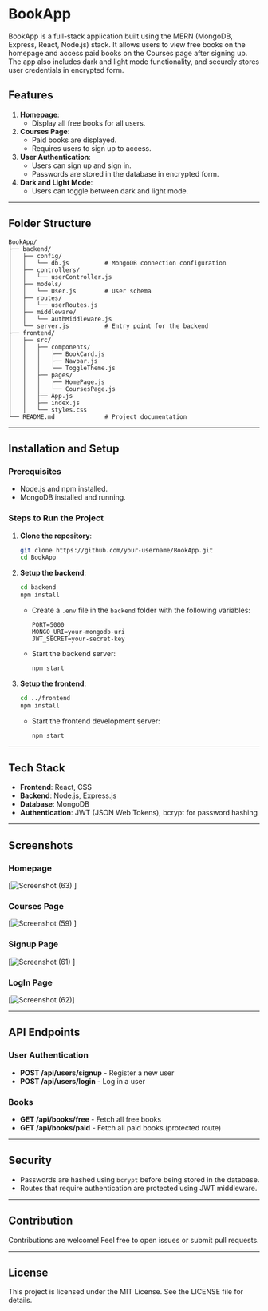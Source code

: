  # BookApp

BookApp is a full-stack application built using the MERN (MongoDB, Express, React, Node.js) stack. It allows users to view free books on the homepage and access paid books on the Courses page after signing up. The app also includes dark and light mode functionality, and securely stores user credentials in encrypted form.

## Features

1. **Homepage**:
   - Display all free books for all users.
2. **Courses Page**:
   - Paid books are displayed.
   - Requires users to sign up to access.
3. **User Authentication**:
   - Users can sign up and sign in.
   - Passwords are stored in the database in encrypted form.
4. **Dark and Light Mode**:
   - Users can toggle between dark and light mode.

---

## Folder Structure

```
BookApp/
├── backend/
│   ├── config/
│   │   └── db.js          # MongoDB connection configuration
│   ├── controllers/
│   │   └── userController.js
│   ├── models/
│   │   └── User.js        # User schema
│   ├── routes/
│   │   └── userRoutes.js
│   ├── middleware/
│   │   └── authMiddleware.js
│   └── server.js          # Entry point for the backend
├── frontend/
│   ├── src/
│   │   ├── components/
│   │   │   ├── BookCard.js
│   │   │   ├── Navbar.js
│   │   │   └── ToggleTheme.js
│   │   ├── pages/
│   │   │   ├── HomePage.js
│   │   │   └── CoursesPage.js
│   │   ├── App.js
│   │   ├── index.js
│   │   └── styles.css
└── README.md              # Project documentation
```

---

## Installation and Setup

### Prerequisites
- Node.js and npm installed.
- MongoDB installed and running.

### Steps to Run the Project

1. **Clone the repository**:
   ```bash
   git clone https://github.com/your-username/BookApp.git
   cd BookApp
   ```

2. **Setup the backend**:
   ```bash
   cd backend
   npm install
   ```
   - Create a `.env` file in the `backend` folder with the following variables:
     ```env
     PORT=5000
     MONGO_URI=your-mongodb-uri
     JWT_SECRET=your-secret-key
     ```
   - Start the backend server:
     ```bash
     npm start
     ```

3. **Setup the frontend**:
   ```bash
   cd ../frontend
   npm install
   ```
   - Start the frontend development server:
     ```bash
     npm start
     ```
 
---

## Tech Stack

- **Frontend**: React, CSS
- **Backend**: Node.js, Express.js
- **Database**: MongoDB
- **Authentication**: JWT (JSON Web Tokens), bcrypt for password hashing

---

## Screenshots

### Homepage
 [![Screenshot (63)](https://github.com/user-attachments/assets/18444b61-7499-4986-9266-8bb6bde34553)
]

### Courses Page
[![Screenshot (59)](https://github.com/user-attachments/assets/9c2996b9-e2ae-42d2-8b3f-4119a59464d8)
]

### Signup Page
[![Screenshot (61)](https://github.com/user-attachments/assets/fdb75e03-d580-451b-9888-242d39ca3f9c)
]

### LogIn Page
[![Screenshot (62)](https://github.com/user-attachments/assets/e15d4729-cb6f-4da1-9918-a01cc819a48f)]

---

## API Endpoints

### User Authentication
- **POST /api/users/signup** - Register a new user
- **POST /api/users/login** - Log in a user

### Books
- **GET /api/books/free** - Fetch all free books
- **GET /api/books/paid** - Fetch all paid books (protected route)

---

## Security
- Passwords are hashed using `bcrypt` before being stored in the database.
- Routes that require authentication are protected using JWT middleware.

---

## Contribution

Contributions are welcome! Feel free to open issues or submit pull requests.

---

## License

This project is licensed under the MIT License. See the LICENSE file for details.
